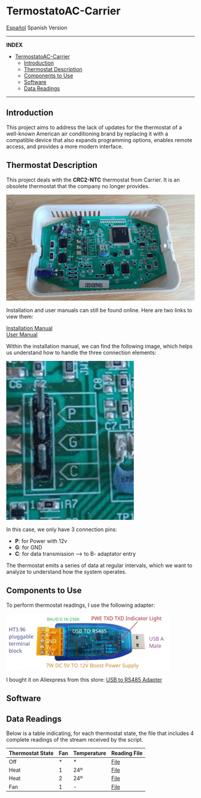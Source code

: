 # TermostatoAC-Carrier

[Español](README_es.md) Spanish Version

-----

**INDEX**

- [TermostatoAC-Carrier](#termostatoac-carrier)
  - [Introduction](#introduction)
  - [Thermostat Description](#thermostat-description)
  - [Components to Use](#components-to-use)
  - [Software](#software)
  - [Data Readings](#data-readings)

-----

## Introduction

This project aims to address the lack of updates for the thermostat of a well-known American air conditioning brand by replacing it with a compatible device that also expands programming options, enables remote access, and provides a more modern interface.

## Thermostat Description

This project deals with the **CRC2-NTC** thermostat from Carrier. It is an obsolete thermostat that the company no longer provides.

![Thermostat](./images/termostato.jpg)

Installation and user manuals can still be found online. Here are two links to view them:

[Installation Manual](https://www.manualslib.com/manual/2206657/Carrier-Crc2-Ntc.html)  
[User Manual](https://www.manualslib.com/manual/2206660/Carrier-Crc2-Ntc.html)

Within the installation manual, we can find the following image, which helps us understand how to handle the three connection elements:

![Connection Pins](./images/pins.png)

In this case, we only have 3 connection pins:
 * **P**: for Power with 12v
 * **G**: for GND
 * **C**: for data transmission --> to B- adaptator entry

The thermostat emits a series of data at regular intervals, which we want to analyze to understand how the system operates.

## Components to Use
To perform thermostat readings, I use the following adapter:

![RS485_adapter](./images/USB_R485_12v_adapter.png)

I bought it on Aliexpress from this store: [USB to RS485 Adapter](https://es.aliexpress.com/item/1005006111904749.html?spm=a2g0o.order_list.order_list_main.85.4fd6194dqfCvY1&gatewayAdapt=glo2esp)

## Software

## Data Readings

Below is a table indicating, for each thermostat state, the file that includes 4 complete readings of the stream received by the script.

| Thermostat State | Fan | Temperature | Reading File |
| --- | --- | --- | --- |
| Off | * | * | [File](datos_hex_2024-08-23_17-21-54.txt) |
| Heat | 1 | 24º | [File](datos_hex_2024-08-23_17-26-08.txt) |
| Heat | 2 | 24º | [File](datos_hex_2024-08-23_17-27-53.txt) |
| Fan | 1 | - | [File](datos_hex_2024-08-24_09-43-15.txt) |
